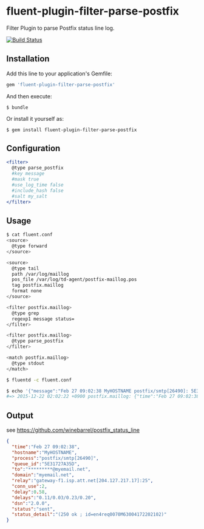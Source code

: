# fluent-plugin-filter-parse-postfix

Filter Plugin to parse Postfix status line log.

[![Build Status](https://travis-ci.org/winebarrel/fluent-plugin-filter-parse-postfix.svg)](https://travis-ci.org/winebarrel/fluent-plugin-filter-parse-postfix)

## Installation

Add this line to your application's Gemfile:

```ruby
gem 'fluent-plugin-filter-parse-postfix'
```

And then execute:

    $ bundle

Or install it yourself as:

    $ gem install fluent-plugin-filter-parse-postfix

## Configuration

```apache
<filter>
  @type parse_postfix
  #key message
  #mask true
  #use_log_time false
  #include_hash false
  #salt my_salt
</filter>
```

## Usage

```sh
$ cat fluent.conf
<source>
  @type forward
</source>

<source>
  @type tail
  path /var/log/maillog
  pos_file /var/log/td-agent/postfix-maillog.pos
  tag postfix.maillog
  format none
</source>

<filter postfix.maillog>
  @type grep
  regexp1 message status=
</filter>

<filter postfix.maillog>
  @type parse_postfix
</filter>

<match postfix.maillog>
  @type stdout
</match>

$ fluentd -c fluent.conf
```

```sh
$ echo '{"message":"Feb 27 09:02:38 MyHOSTNAME postfix/smtp[26490]: 5E31727A35D: to=<bellsouth@myemail.net>, relay=gateway-f1.isp.att.net[204.127.217.17]:25, conn_use=2, delay=0.58, delays=0.11/0.03/0.23/0.20, dsn=2.0.0, status=sent (250 ok ; id=en4req0070M63004172202102)"}' | fluent-cat postfix.maillog
#=> 2015-12-22 02:02:22 +0900 postfix.maillog: {"time":"Feb 27 09:02:38","hostname":"MyHOSTNAME","process":"postfix/smtp[26490]","queue_id":"5E31727A35D","to":"<*********@myemail.net>","domain":"myemail.net","relay":"gateway-f1.isp.att.net[204.127.217.17]:25","conn_use":2,delay":0.58,"delays":"0.11/0.03/0.23/0.20","dsn":"2.0.0","status":"sent","status_detail":"(250 ok ; id=en4req0070M63004172202102)"}
```

## Output

see https://github.com/winebarrel/postfix_status_line

```json
{
  "time":"Feb 27 09:02:38",
  "hostname":"MyHOSTNAME",
  "process":"postfix/smtp[26490]",
  "queue_id":"5E31727A35D",
  "to":"*********@myemail.net",
  "domain":"myemail.net",
  "relay":"gateway-f1.isp.att.net[204.127.217.17]:25",
  "conn_use":2,
  "delay":0.58,
  "delays":"0.11/0.03/0.23/0.20",
  "dsn":"2.0.0",
  "status":"sent",
  "status_detail":"(250 ok ; id=en4req0070M63004172202102)"
}
```
